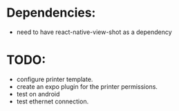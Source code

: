 # Dependencies: 
- need to have react-native-view-shot as a dependency


# TODO:
- configure printer template.
- create an expo plugin for the printer permissions. 
- test on android 
- test ethernet connection.

